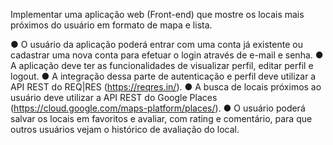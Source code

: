Implementar uma aplicação web (Front-end) que mostre os locais mais próximos do usuário em formato de mapa e lista.

● O usuário da aplicação poderá entrar com uma conta já existente ou cadastrar uma nova conta para efetuar o login através de e-mail e senha.
● A aplicação deve ter as funcionalidades de visualizar perfil, editar perfil e logout.
● A integração dessa parte de autenticação e perfil deve utilizar a API REST do REQ|RES (https://reqres.in/).
● A busca de locais próximos ao usuário deve utilizar a API REST do Google Places (https://cloud.google.com/maps-platform/places/).
● O usuário poderá salvar os locais em favoritos e avaliar, com rating e comentário, para que outros usuários vejam o histórico de avaliação do local.